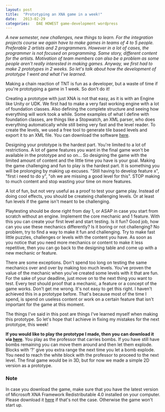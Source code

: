 ```yaml
---
layout: post
title:  "Prototyping an XNA game in a week!"
date:   2013-02-29
categories:   DAE HOWEST game-development wordpress
---
```


_A new semester, new challenges, new things to learn. For the integration projects course we again have to make games in teams of 4 to 5 people. Preferable 2 artists and 2 programmers. However in a lot of cases, the programmer is not focused on programming. Same story, different content for the artists. Motivation of team members can also be a problem as some people aren't really interested in making games. Anyway, we first had to make 2 prototypes in 2 weeks. So let's talk about how the development of prototype 1 went and what I've learned._

Making a chain reaction of TNT is fun as a developer, but a waste of time if you're prototyping a game in 1 week. So don't do it!

Creating a prototype with just XNA is not that easy, as it is with an Engine like Unity or UDK.  We first had to make a very fast working engine with a lot of foundation classes. Also defining the complete structure and seeing how everything will work took a while. Some examples of what I define with foundation classes, are things like a Stopwatch, an XML parser, who does everything automatically while still being very fast and the level reader. To create the levels, we used a free tool to generate tile based levels and export it to an XML file. You can download the software [here](http://www.mapeditor.org/).

Designing your prototype is the hardest part. You're limited to a lot of restrictions. A lot of game features you want in the final game won't be available in the prototype and so on... So designing the game with the limited amount of content and the little time you have is your goal. Making the game challenging and fun to play is the hardest part. It is something you will be prolonging by making up excuses. "Still having to develop feature x", "first i need to do y", "oh we are missing a good level for this". STOP making to much content and stop wasting your time on more features.

A lot of fun, but not very useful as a proof to test your game play. Instead of doing cool effects, you should be createing challenging levels. Or at least fun levels if the game isn't meant to be challenging.

Playtesting should be done right from day 1, or ASAP in case you start from scratch without an engine. Implement the core mechanic and 1 feature. With this you can create your first level and start testing. Is it fun? Good job, how can you use these mechanics differently? Is it boring or not challenging? No problem, try to find a way to make it fun and challenging. Try to make fast little puzzles, challenges or levels with the content you have. As soon as you notice that you need more mechanics or content to make it less repetitive, then you can go back to the designing table and come up with a new mechanic or feature.

There are some exceptions. Don't spend too long on testing the same mechanics over and over by making too much levels. You've proven the value of the mechanic when you've created some levels with it that are fun. For the sake of your deadline, just move on to the next thing you want to test. Every test should proof that a mechanic, a feature or a concept of the game works. Don't get me wrong. It's not easy to get this right. I haven't achieved this in a prototype before. That's because most of the time I spend, is spend on useless content or work on a certain feature that isn't important for the game at this moment.

The things I've said in this post are things I've learned myself when making this prototype. So let's hope that I achieve in fixing my mistakes for the next prototype, this week!

**If you would like to play the prototype I made, then you can download it via [here](http://www.2shared.com/file/y2WtLP2y/Prototype_BAM.html)**. You play as the professor that carries bombs. If you have still have bombs remaining you can move them around and then let them explode. Blocks with ‘?' give you extra range the next time you let a bomb explode. You need to reach the white block with the professor to proceed to the next level. The final game would be in 3D, but for now we made a simple 2D version as a prototype.

### Note
In case you download the game, make sure that you have the latest version of Microsoft XNA Framework Redistributable 4.0 installed on your computer. Please download it [here](http://www.microsoft.com/en-us/download/details.aspx?id=20914) if that's not the case. Otherwise the game won't start up.